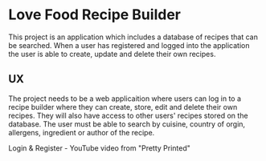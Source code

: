 # Love Food Recipe Builder

This project is an application which includes a database of recipes that can be searched. When a user has registered and logged into the application the user is able to create, update and delete their own recipes.

## UX

The project needs to be a web applicaition where users can log in to a recipe builder where they can create, store, edit and delete their own recipes. They will also have access to other users' recipes stored on the database. The user must be able to search by cuisine, country of orgin, allergens, ingredient or author of the recipe.



Login & Register - YouTube video from "Pretty Printed"